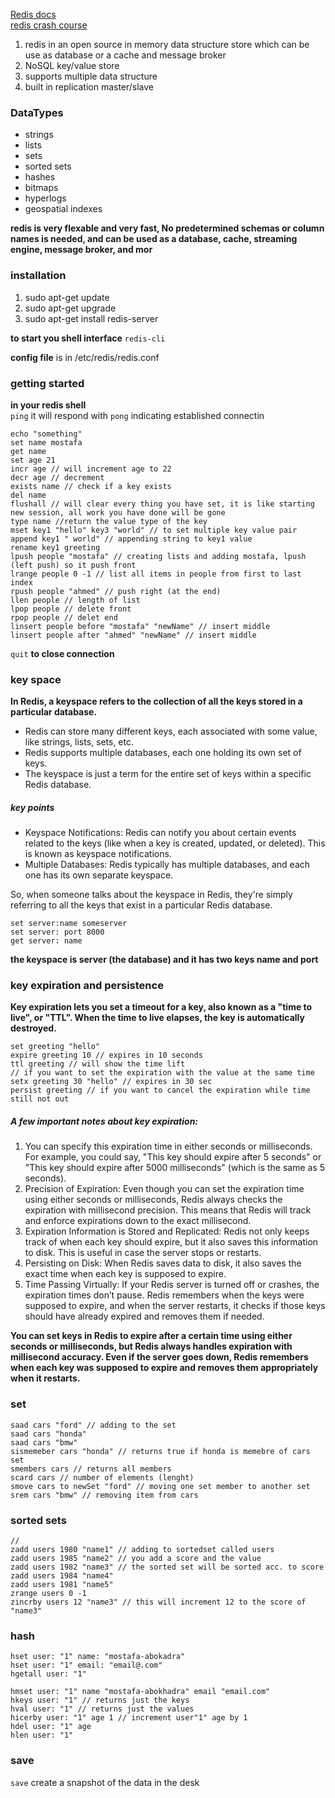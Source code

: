 [Redis docs](https://redis.io/docs/latest/develop/get-started/)\
[redis crash course](https://www.youtube.com/watch?v=Hbt56gFj998)

1. redis in an open source in memory data structure store which can be use as database or a cache and message broker
2. NoSQL key/value store
3. supports multiple data structure
4. built in replication master/slave

### DataTypes
- strings
- lists
- sets
- sorted sets
- hashes
- bitmaps
- hyperlogs
- geospatial indexes

**redis is very flexable and very fast, No predetermined schemas or column names is needed, and can be used as a database, cache, streaming engine, message broker, and mor**

### installation
1. sudo apt-get update
2. sudo apt-get upgrade
3. sudo apt-get install redis-server

**to start you shell interface**
`redis-cli`

**config file** is in /etc/redis/redis.conf

### getting started
**in your redis shell**\
`ping` it will respond with `pong` indicating established connectin
```
echo "something"
set name mostafa
get name
set age 21
incr age // will increment age to 22
decr age // decrement
exists name // check if a key exists
del name
flushall // will clear every thing you have set, it is like starting new session, all work you have done will be gone
type name //return the value type of the key
mset key1 "hello" key3 "world" // to set multiple key value pair
append key1 " world" // appending string to key1 value
rename key1 greeting
lpush people "mostafa" // creating lists and adding mostafa, lpush (left push) so it push front
lrange people 0 -1 // list all items in people from first to last index
rpush people "ahmed" // push right (at the end)
llen people // length of list
lpop people // delete front
rpop people // delet end
linsert people before "mostafa" "newName" // insert middle
linsert people after "ahmed" "newName" // insert middle
```

`quit` **to close connection**

### key space
**In Redis, a keyspace refers to the collection of all the keys stored in a particular database.**

- Redis can store many different keys, each associated with some value, like strings, lists, sets, etc.
- Redis supports multiple databases, each one holding its own set of keys.
- The keyspace is just a term for the entire set of keys within a specific Redis database.

##### key points
- Keyspace Notifications: Redis can notify you about certain events related to the keys (like when a key is created, updated, or deleted). This is known as keyspace notifications.
- Multiple Databases: Redis typically has multiple databases, and each one has its own separate keyspace.

So, when someone talks about the keyspace in Redis, they're simply referring to all the keys that exist in a particular Redis database.

```
set server:name someserver
set server: port 8000
get server: name
```
**the keyspace is server (the database) and it has two keys name and port**

### key expiration and persistence
**Key expiration lets you set a timeout for a key, also known as a "time to live", or "TTL". When the time to live elapses, the key is automatically destroyed.**

```
set greeting "hello"
expire greeting 10 // expires in 10 seconds
ttl greeting // will show the time lift
// if you want to set the expiration with the value at the same time
setx greeting 30 "hello" // expires in 30 sec
persist greeting // if you want to cancel the expiration while time still not out 
```
##### A few important notes about key expiration:

1. You can specify this expiration time in either seconds or milliseconds. For example, you could say, "This key should expire after 5 seconds" or "This key should expire after 5000 milliseconds" (which is the same as 5 seconds).
2. Precision of Expiration: Even though you can set the expiration time using either seconds or milliseconds, Redis always checks the expiration with millisecond precision. This means that Redis will track and enforce expirations down to the exact millisecond.
3. Expiration Information is Stored and Replicated: Redis not only keeps track of when each key should expire, but it also saves this information to disk. This is useful in case the server stops or restarts.
4. Persisting on Disk: When Redis saves data to disk, it also saves the exact time when each key is supposed to expire.
5. Time Passing Virtually: If your Redis server is turned off or crashes, the expiration times don’t pause. Redis remembers when the keys were supposed to expire, and when the server restarts, it checks if those keys should have already expired and removes them if needed.

**You can set keys in Redis to expire after a certain time using either seconds or milliseconds, but Redis always handles expiration with millisecond accuracy. Even if the server goes down, Redis remembers when each key was supposed to expire and removes them appropriately when it restarts.**

### set
```
saad cars "ford" // adding to the set
saad cars "honda"
saad cars "bmw"
sismemeber cars "honda" // returns true if honda is memebre of cars set
smembers cars // returns all members
scard cars // number of elements (lenght)
smove cars to newSet "ford" // moving one set member to another set
srem cars "bmw" // removing item from cars
```

### sorted sets
```
// 
zadd users 1980 "name1" // adding to sortedset called users
zadd users 1985 "name2" // you add a score and the value
zadd users 1982 "name3" // the sorted set will be sorted acc. to score
zadd users 1984 "name4"
zadd users 1981 "name5"
zrange users 0 -1
zincrby users 12 "name3" // this will increment 12 to the score of "name3" 
```

### hash
```
hset user: "1" name: "mostafa-abokadra"
hset user: "1" email: "email@.com"
hgetall user: "1"

hmset user: "1" name "mostafa-abokhadra" email "email.com"
hkeys user: "1" // returns just the keys
hval user: "1" // returns just the values
hicerby user: "1" age 1 // increment user"1" age by 1
hdel user: "1" age
hlen user: "1"
```

### save
`save` create a snapshot of the data in the desk